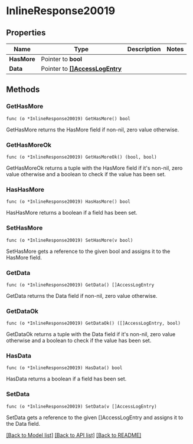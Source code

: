 # InlineResponse20019

## Properties

Name | Type | Description | Notes
------------ | ------------- | ------------- | -------------
**HasMore** | Pointer to **bool** |  | 
**Data** | Pointer to [**[]AccessLogEntry**](AccessLogEntry.md) |  | 

## Methods

### GetHasMore

`func (o *InlineResponse20019) GetHasMore() bool`

GetHasMore returns the HasMore field if non-nil, zero value otherwise.

### GetHasMoreOk

`func (o *InlineResponse20019) GetHasMoreOk() (bool, bool)`

GetHasMoreOk returns a tuple with the HasMore field if it's non-nil, zero value otherwise
and a boolean to check if the value has been set.

### HasHasMore

`func (o *InlineResponse20019) HasHasMore() bool`

HasHasMore returns a boolean if a field has been set.

### SetHasMore

`func (o *InlineResponse20019) SetHasMore(v bool)`

SetHasMore gets a reference to the given bool and assigns it to the HasMore field.

### GetData

`func (o *InlineResponse20019) GetData() []AccessLogEntry`

GetData returns the Data field if non-nil, zero value otherwise.

### GetDataOk

`func (o *InlineResponse20019) GetDataOk() ([]AccessLogEntry, bool)`

GetDataOk returns a tuple with the Data field if it's non-nil, zero value otherwise
and a boolean to check if the value has been set.

### HasData

`func (o *InlineResponse20019) HasData() bool`

HasData returns a boolean if a field has been set.

### SetData

`func (o *InlineResponse20019) SetData(v []AccessLogEntry)`

SetData gets a reference to the given []AccessLogEntry and assigns it to the Data field.


[[Back to Model list]](../README.md#documentation-for-models) [[Back to API list]](../README.md#documentation-for-api-endpoints) [[Back to README]](../README.md)


